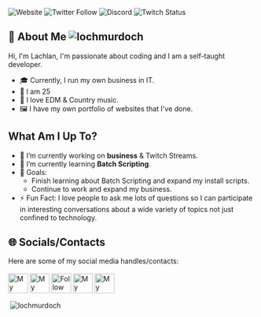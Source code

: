 <!--[<img src="https://raw.githubusercontent.com/lochmurdoch/lochmurdoch/main/socials" alt="Banner" title="Banner"/>](https://gfaundead.com) -->

![Website](https://img.shields.io/website?color=%2300ED00&down_color=%23FA4B32&down_message=gfaundead.come&logo=Google%20Chrome&logoColor=%2300ED00&style=for-the-badge&up_color=%2300ED00&up_message=gfaundead.com&url=https%3A%2F%2Fgfaundead.com)
![Twitter Follow](https://img.shields.io/twitter/follow/SimDifRandomHD?color=%231DA1F2&logo=Twitter&style=for-the-badge)
![Discord](https://img.shields.io/discord/843394927257976832?color=%237289DA&label=Private&logo=Discord&logoColor=%237289DA&style=for-the-badge)
![Twitch Status](https://img.shields.io/twitch/status/gfaundead?color=%239146FF&label=GFAUnDead&logo=Twitch&logoColor=%239146FF&style=for-the-badge)

## 📖 About Me <img src="https://komarev.com/ghpvc/?username=SimDifRandomHD&label=Profile%20views&color=0e75b6&style=flat" alt="lochmurdoch" />
Hi, I'm Lachlan, I'm passionate about coding and I am a self-taught developer.
- 🎓 Currently, I run my own business in IT.
- 📆 I am 25
- 🎵 I love EDM & Country music.
- 🖼️ I have my own portfolio of websites that I've done.

## What Am I Up To?
- 🔭 I’m currently working on **business** & Twitch Streams.
- 🌱 I’m currently learning **Batch Scripting**.
- 🥅 Goals: 
  - Finish learning about Batch Scripting and expand my install scripts.
  - Continue to work and expand my business.
- ⚡ Fun Fact: I love people to ask me lots of questions so I can participate in interesting conversations about a wide variety of topics not just confined to technology.


## 🌐 Socials/Contacts
Here are some of my social media handles/contacts:<br/>  
[<img src="https://raw.githubusercontent.com/lochmurdoch/lochmurdoch/main/socials/web.svg" height="40em" align="center" alt="My Website" title="My Website"/>](https://gfaundead.com)
[<img src="https://raw.githubusercontent.com/lochmurdoch/lochmurdoch/main/socials/Gmail.svg" height="40em" align="center" alt="My Email" title="My Email"/>](mailto://lachlan@lochstudios.com)
[<img src="https://raw.githubusercontent.com/lochmurdoch/lochmurdoch/main/socials/twitter.svg" height="40em" align="center" alt="Follow on Twitter" title="Follow on Twitter"/>](https://twitter.com/SimDifRandomHD)
[<img src="https://raw.githubusercontent.com/lochmurdoch/lochmurdoch/main/socials/discord.svg" height="40em" align="center" alt="My Discord Server" title="My Discord Server"/>](https://discord.gg/B2GqChHK8k)
[<img src="https://raw.githubusercontent.com/lochmurdoch/lochmurdoch/main/socials/twitch.png" height="40em" align="center" alt="My Twitch" title="My Twitch"/>](https://twitch.tv/gfaundead)



<p>&nbsp;<img align="center" src="https://github-readme-stats.vercel.app/api?username=SimDifRandomHD&show_icons=true&locale=en" alt="lochmurdoch" /></p>
